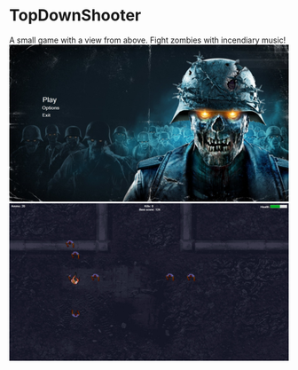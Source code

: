 # TopDownShooter
A small game with a view from above. Fight zombies with incendiary music!
![Main menu](https://github.com/Kirilonik/TopDownShooter/blob/1539d448b390d95d1c134bc3994cfc4d184159fd/Images/MainMenu.jpg)
![Game](https://github.com/Kirilonik/TopDownShooter/blob/1539d448b390d95d1c134bc3994cfc4d184159fd/Images/Game.jpg)
